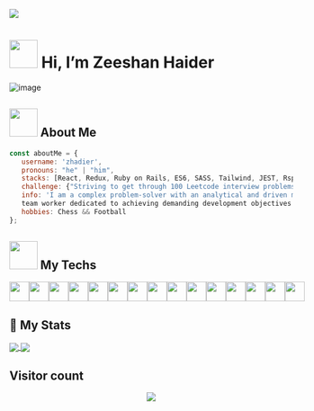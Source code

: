 ![](https://img.shields.io/static/v1?label=BY&message=ZeeshanHaider&color=red)

# <img src="https://raw.githubusercontent.com/MartinHeinz/MartinHeinz/master/wave.gif" width="50px"> Hi, I’m Zeeshan Haider

 ![image](https://user-images.githubusercontent.com/90556221/149583831-90350c79-a70a-4217-a730-cf444382df89.png)


 
## <img src="https://media.giphy.com/media/lRLzrbhmh5pFf4jOga/giphy.gif" width="50px"> About Me

```javascript
const aboutMe = {
   username: 'zhadier',
   pronouns: "he" | "him",
   stacks: [React, Redux, Ruby on Rails, ES6, SASS, Tailwind, JEST, Rspec, Git],
   challenge: {"Striving to get through 100 Leetcode interview problems in 60 days"},
   info: 'I am a complex problem-solver with an analytical and driven mindset and yet an organized and cooperative 
   team worker dedicated to achieving demanding development objectives according to tight schedules while producing impeccable code.',
   hobbies: Chess && Football
};
```


## <img src="https://media.giphy.com/media/KfOA1cY1RfVhZj54nh/giphy.gif" width="50px"> My Techs
<div style="display: flex">
<img src="https://img.shields.io/badge/Ruby-CC342D?style=for-the-badge&logo=ruby&logoColor=white" height ="35px">
<img src="https://img.shields.io/badge/Ruby_on_Rails-CC0000?style=for-the-badge&logo=ruby-on-rails&logoColor=white" height ="35px">
<img src="https://img.shields.io/badge/React-20232A?style=for-the-badge&logo=react&logoColor=61DAFB" height ="35px">
<img src="https://img.shields.io/badge/Redux-593D88?style=for-the-badge&logo=redux&logoColor=white" height ="35px">
<img src="https://img.shields.io/badge/React_Router-CA4245?style=for-the-badge&logo=react-router&logoColor=white" height ="35px">
<img src="https://img.shields.io/badge/-JavaScript-eed718?style=flat&logo=javascript&logoColor=ffffff" height ="35px">
<img src = "https://img.shields.io/badge/-HTML5-E34F26?style=flat&logo=html5&logoColor=white" height ="35px"> 
<img src = "https://img.shields.io/badge/-CSS3-1572B6?style=flat&logo=css3&logoColor=white" height ="35px">
<img src="https://img.shields.io/badge/Tailwind_CSS-38B2AC?style=for-the-badge&logo=tailwind-css&logoColor=white" height ="35px">
<img src="https://img.shields.io/badge/-Sass-cc6699?style=flat&logo=sass&logoColor=ffffff" height ="35px">
<img src="http://img.shields.io/badge/-Git-F1502F?style=flat&logo=git&logoColor=FFFFFF" height ="35px">
<img src="http://img.shields.io/badge/-Github-000000?style=flat&logo=github&logoColor=FFFFFF" height ="35px">
<img src="https://img.shields.io/badge/PostgreSQL-316192?style=for-the-badge&logo=postgresql&logoColor=white" height ="35px">
<img src="https://img.shields.io/badge/Netlify-00C7B7?style=for-the-badge&logo=netlify&logoColor=white" height ="35px">
<img src="https://img.shields.io/badge/Heroku-430098?style=for-the-badge&logo=heroku&logoColor=white" height ="35px">
</div>

## 🥇 My Stats
<div style="display:flex, justify-content: space-between">
<a href="https://github.com/zhadier/zhadier">
  <img align="center" src='https://github-readme-stats.vercel.app/api?username=zhadier&show_icons=true&theme=radical' />
</a>
<a href="https://github.com/zhadier/zhadier">
  <img align="center" src="https://github-readme-stats.vercel.app/api/top-langs/?username=zhadier&hide=Shell,CSS&show_icons=true&theme=radical&exclude_repo=Benford-Bot-Detector,Image-Classification-using-KNN-classifier" />
</a>
</div>

##  Visitor count
<p align="center"> 
  <img src="https://profile-counter.glitch.me/zhadier/count.svg" />
</p>
<!---
zhadier/zhadier is a ✨ special ✨ repository because its `README.md` (this file) appears on your GitHub profile.
You can click the Preview link to take a look at your changes.
--->
